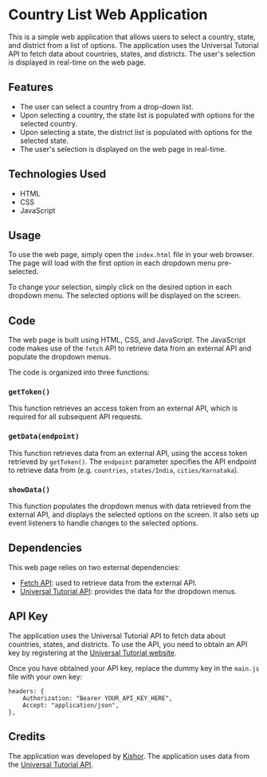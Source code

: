 

# Country List Web Application

This is a simple web application that allows users to select a country, state, and district from a list of options. The application uses the Universal Tutorial API to fetch data about countries, states, and districts. The user's selection is displayed in real-time on the web page.

## Features

- The user can select a country from a drop-down list.
- Upon selecting a country, the state list is populated with options for the selected country.
- Upon selecting a state, the district list is populated with options for the selected state.
- The user's selection is displayed on the web page in real-time.

## Technologies Used

- HTML
- CSS
- JavaScript

## Usage

To use the web page, simply open the `index.html` file in your web browser. The page will load with the first option in each dropdown menu pre-selected.

To change your selection, simply click on the desired option in each dropdown menu. The selected options will be displayed on the screen.

## Code

The web page is built using HTML, CSS, and JavaScript. The JavaScript code makes use of the `fetch` API to retrieve data from an external API and populate the dropdown menus.

The code is organized into three functions:

### `getToken()`

This function retrieves an access token from an external API, which is required for all subsequent API requests.

### `getData(endpoint)`

This function retrieves data from an external API, using the access token retrieved by `getToken()`. The `endpoint` parameter specifies the API endpoint to retrieve data from (e.g. `countries`, `states/India`, `cities/Karnataka`).

### `showData()`

This function populates the dropdown menus with data retrieved from the external API, and displays the selected options on the screen. It also sets up event listeners to handle changes to the selected options.

## Dependencies

This web page relies on two external dependencies:

- [Fetch API](https://developer.mozilla.org/en-US/docs/Web/API/Fetch_API): used to retrieve data from the external API.
- [Universal Tutorial API](https://www.universal-tutorial.com/rest-apis/): provides the data for the dropdown menus.

## API Key

The application uses the Universal Tutorial API to fetch data about countries, states, and districts. To use the API, you need to obtain an API key by registering at the [Universal Tutorial website](https://www.universal-tutorial.com/rest-apis/free-rest-api-for-country-state-city).

Once you have obtained your API key, replace the dummy key in the `main.js` file with your own key:

```
headers: {
    Authorization: "Bearer YOUR_API_KEY_HERE",
    Accept: "application/json",
},
```

## Credits

The application was developed by [Kishor](https://github.com/Kishor-550). The application uses data from the [Universal Tutorial API](https://www.universal-tutorial.com/rest-apis/free-rest-api-for-country-state-city).
